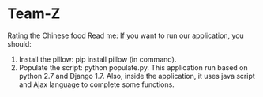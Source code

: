 # Team-Z
Rating the Chinese food
Read me:
If you want to run our application, you should:
1.	Install the pillow: pip install pillow (in command).  
2.	Populate the script: python populate.py.
This application run based on python 2.7 and Django 1.7. Also, inside the application, it uses java script and Ajax language to complete some functions. 

